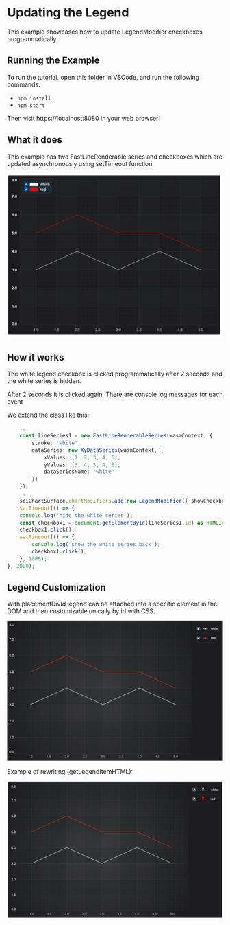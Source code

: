 # Updating the Legend

This example showcases how to update LegendModifier checkboxes programmatically.

## Running the Example

To run the tutorial, open this folder in VSCode, and run the following commands:

* `npm install`
* `npm start`

Then visit https://localhost:8080 in your web browser!

## What it does

This example has two FastLineRenderable series and checkboxes which are updated asynchronously using setTimeout function.

![Updating the Legend programmatically in SciChart.js](img/updating_the_legend.png)

## How it works

The white legend checkbox is clicked programmatically after 2 seconds and the white series is hidden.

After 2 seconds it is clicked again. There are console log messages for each event

We extend the class like this:

```typescript
    ...
    const lineSeries1 = new FastLineRenderableSeries(wasmContext, {
        stroke: 'white',
        dataSeries: new XyDataSeries(wasmContext, {
            xValues: [1, 2, 3, 4, 5],
            yValues: [3, 4, 3, 4, 3],
            dataSeriesName: 'white'
        })
    });
    ...
    sciChartSurface.chartModifiers.add(new LegendModifier({ showCheckboxes: true }));
    setTimeout(() => {
    console.log('hide the white series');
    const checkbox1 = document.getElementById(lineSeries1.id) as HTMLInputElement;
    checkbox1.click();
    setTimeout(() => {
        console.log('show the white series back');
        checkbox1.click();
    }, 2000);
}, 2000);
```
## Legend Customization

With placementDivId legend can be attached into a specific element in the DOM and then customizable unically by id with CSS.

![Customization of Legend with CSS in SciChart.js](img/legend-customization-css.png)

Example of rewriting (getLegendItemHTML):

![HTML Legend method overriding in SciChart.js](img/html-item.png)